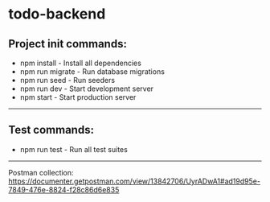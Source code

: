 # todo-backend

## Project init commands: 

- npm install - Install all dependencies
- npm run migrate - Run database migrations
- npm run seed - Run seeders
- npm run dev - Start development server
- npm start - Start production server

---

## Test commands: 

- npm run test - Run all test suites

---
Postman collection: https://documenter.getpostman.com/view/13842706/UyrADwA1#ad19d95e-7849-476e-8824-f28c86d6e835